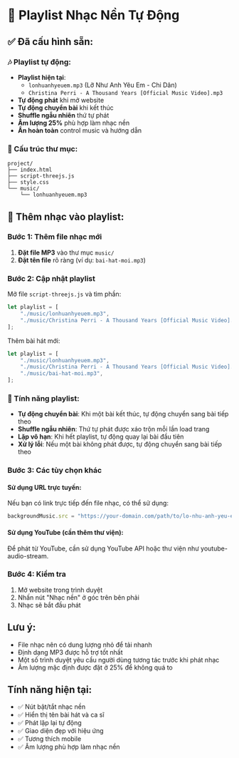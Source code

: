 # 🎵 Playlist Nhạc Nền Tự Động

## ✅ Đã cấu hình sẵn:

### 🎶 Playlist tự động:

-   **Playlist hiện tại**:
    -   `lonhuanhyeuem.mp3` (Lỡ Như Anh Yêu Em - Chi Dân)
    -   `Christina Perri - A Thousand Years [Official Music Video].mp3`
-   **Tự động phát** khi mở website
-   **Tự động chuyển bài** khi kết thúc
-   **Shuffle ngẫu nhiên** thứ tự phát
-   **Âm lượng 25%** phù hợp làm nhạc nền
-   **Ẩn hoàn toàn** control music và hướng dẫn

### 📁 Cấu trúc thư mục:

```
project/
├── index.html
├── script-threejs.js
├── style.css
└── music/
    └── lonhuanhyeuem.mp3
```

## 🎵 Thêm nhạc vào playlist:

### Bước 1: Thêm file nhạc mới

1. **Đặt file MP3** vào thư mục `music/`
2. **Đặt tên file** rõ ràng (ví dụ: `bai-hat-moi.mp3`)

### Bước 2: Cập nhật playlist

Mở file `script-threejs.js` và tìm phần:

```javascript
let playlist = [
    "./music/lonhuanhyeuem.mp3",
    "./music/Christina Perri - A Thousand Years [Official Music Video].mp3",
];
```

Thêm bài hát mới:

```javascript
let playlist = [
    "./music/lonhuanhyeuem.mp3",
    "./music/Christina Perri - A Thousand Years [Official Music Video].mp3",
    "./music/bai-hat-moi.mp3",
];
```

### 🔄 Tính năng playlist:

-   **Tự động chuyển bài**: Khi một bài kết thúc, tự động chuyển sang bài tiếp theo
-   **Shuffle ngẫu nhiên**: Thứ tự phát được xáo trộn mỗi lần load trang
-   **Lặp vô hạn**: Khi hết playlist, tự động quay lại bài đầu tiên
-   **Xử lý lỗi**: Nếu một bài không phát được, tự động chuyển sang bài tiếp theo

### Bước 3: Các tùy chọn khác

#### Sử dụng URL trực tuyến:

Nếu bạn có link trực tiếp đến file nhạc, có thể sử dụng:

```javascript
backgroundMusic.src = "https://your-domain.com/path/to/lo-nhu-anh-yeu-em.mp3";
```

#### Sử dụng YouTube (cần thêm thư viện):

Để phát từ YouTube, cần sử dụng YouTube API hoặc thư viện như youtube-audio-stream.

### Bước 4: Kiểm tra

1. Mở website trong trình duyệt
2. Nhấn nút "Nhạc nền" ở góc trên bên phải
3. Nhạc sẽ bắt đầu phát

## Lưu ý:

-   File nhạc nên có dung lượng nhỏ để tải nhanh
-   Định dạng MP3 được hỗ trợ tốt nhất
-   Một số trình duyệt yêu cầu người dùng tương tác trước khi phát nhạc
-   Âm lượng mặc định được đặt ở 25% để không quá to

## Tính năng hiện tại:

-   ✅ Nút bật/tắt nhạc nền
-   ✅ Hiển thị tên bài hát và ca sĩ
-   ✅ Phát lặp lại tự động
-   ✅ Giao diện đẹp với hiệu ứng
-   ✅ Tương thích mobile
-   ✅ Âm lượng phù hợp làm nhạc nền
